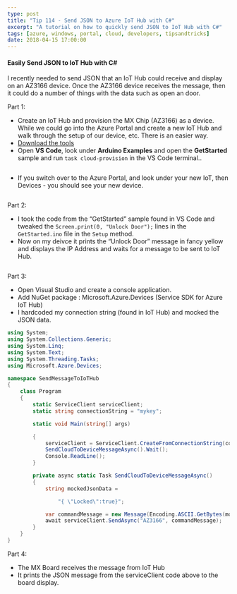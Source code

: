 ```yaml
---
type: post
title: "Tip 114 - Send JSON to Azure IoT Hub with C#"
excerpt: "A tutorial on how to quickly send JSON to IoT Hub with C#"
tags: [azure, windows, portal, cloud, developers, tipsandtricks]
date: 2018-04-15 17:00:00
---
```


#### Easily Send JSON to IoT Hub with C#

I recently needed to send JSON that an IoT Hub could receive and display on an AZ3166 device. Once the AZ3166 device receives the message, then it could do a number of things with the data such as open an door. 

Part 1: 

* Create an IoT Hub and provision the MX Chip (AZ3166) as a device. While we could go into the Azure Portal and create a new IoT Hub and walk through the setup of our device, etc. There is an easier way. 
* [Download the tools](https://docs.microsoft.com/en-us/azure/iot-hub/iot-hub-arduino-iot-devkit-az3166-get-started#prepare-the-development-environment)
* Open **VS Code**, look under **Arduino Examples** and open the **GetStarted** sample and run `task cloud-provision` in the VS Code terminal..

<img :src="$withBase('/files/aziothub1.png')">

* If you switch over to the Azure Portal, and look under your new IoT, then Devices - you should see your new device. 

<img :src="$withBase('/files/aziothub2.png')">


Part 2:

* I took the code from the “GetStarted” sample found in VS Code and tweaked the `Screen.print(0, "Unlock Door");` lines in the `GetStarted.ino` file in the `Setup` method. 
* Now on my deivce it prints the “Unlock Door” message in fancy yellow and displays the IP Address and waits for a message to be sent to IoT Hub.

<img :src="$withBase('/files/aziothub3.png')">

Part 3:

* Open Visual Studio and create a console application. 
* Add NuGet package : Microsoft.Azure.Devices (Service SDK for Azure IoT Hub)
* I hardcoded my connection string (found in IoT Hub) and mocked the JSON data. 

```csharp
using System;
using System.Collections.Generic;
using System.Linq;
using System.Text;
using System.Threading.Tasks;
using Microsoft.Azure.Devices;

namespace SendMessageToIoTHub
{
    class Program
    {
        static ServiceClient serviceClient;
        static string connectionString = "mykey";

        static void Main(string[] args)

        {
            serviceClient = ServiceClient.CreateFromConnectionString(connectionString);
            SendCloudToDeviceMessageAsync().Wait();
            Console.ReadLine();
        }

        private async static Task SendCloudToDeviceMessageAsync()
        {
            string mockedJsonData =

                "{ \"Locked\":true}";

            var commandMessage = new Message(Encoding.ASCII.GetBytes(mockedJsonData));
            await serviceClient.SendAsync("AZ3166", commandMessage);
        }
    }
}
```

Part 4:

* The MX Board receives the message from IoT Hub
* It prints the JSON message from the serviceClient code above to the board display. 

<img :src="$withBase('/files/aziothub4.png')">

